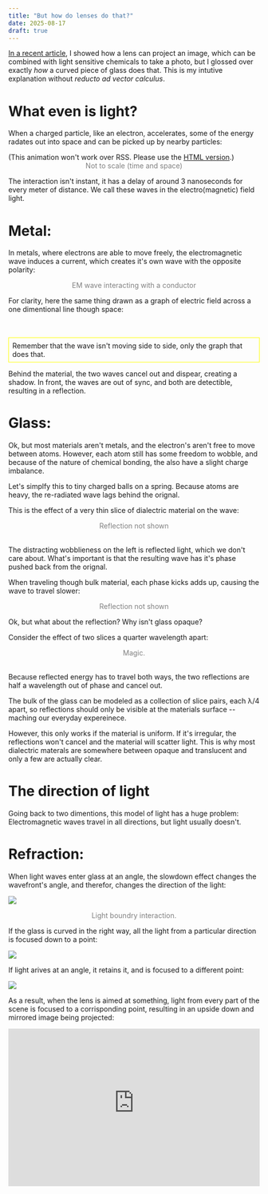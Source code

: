 ```yaml
---
title: "But how do lenses do that?"
date: 2025-08-17
draft: true
---
```


[In a recent article](/projects/take_a_photo/), I showed how a lens can project an image, which can be combined with light sensitive chemicals to take a photo, but I glossed over exactly *how* a curved piece of glass does that. 
This is my intutive explanation without *reducto* *ad vector calculus*. 

# What even is light?

When a charged particle, like an electron, accelerates, some of the energy radates out into space and can be picked up by nearby particles:

<canvas id=anim1 style="width: 40em; height: 20em;">
(This animation won't work over RSS. Please use the <a href=/misc/lenses/>HTML version</a>.)
</canvas>
<center style="color: gray">Not to scale (time and space)</center>

<script defer>
var start = new Date();

function smooth(x0, x1, a) {
	var a = (Math.atan(a) + 1)/2;
	return a*x1 + (1 - a)*x0
}

function lerp(x0, x1, a) {
	return a*x1 + (1 - a)*x0
}

const electron = new Image();
electron.src = "electron.png"

function anim1() {
	var canvas = document.getElementById("anim1");
	var ctx = canvas.getContext("2d");
	function draw() {
		var w = canvas.getBoundingClientRect().width;
		var h = canvas.getBoundingClientRect().height;
		canvas.width = w;
		canvas.height = h;
		//ctx.globalCompositeOperation = "destination-over";
		// Seconds
		var time = ((new Date()) - start) / 1000; 
		// Repeat every 5 seconds
		time %= 6;
		time /= 6;
	
		function center_img() {
			ctx.translate(-64, -64);
		}
		
		ctx.fillStyle = "rgb(10 10 10)";
		ctx.fillRect(0, 0, w, h);
		
		// Wave progress
		var progress = (time - 0.28) / (0.7 - 0.3);
		if (progress < 0) progress = 0;
		var bar = lerp(0, 400, progress)
		// First particle
		ctx.save()
		// Wave
		ctx.fillStyle = "rgb(20 20 20)";
		ctx.strokeStyle = "rgb(50 50 50)";
		ctx.lineWidth = 30;
		ctx.beginPath();
		ctx.arc(w/2 - 200, h/2, bar, Math.PI * 2, 0)
		ctx.stroke()
		// Particle cont.
		ctx.translate(0, smooth(25, -25, (time - .3)*30))
		center_img()
		ctx.drawImage(electron, w/2 - 200, h/2);
		ctx.restore()
		// Second particle
		ctx.save()
		ctx.translate(0, smooth(6, -6, (time - .7)*50))
		center_img()
		ctx.drawImage(electron, w/2 + 200, h/2);
		ctx.restore()
		window.requestAnimationFrame(draw);
	}
	window.requestAnimationFrame(draw)
}
anim1();
</script>

The interaction isn't instant, it has a delay of around 3 nanoseconds for every meter of distance.
We call these waves in the electro(magnetic) field light.

# Metal:

In metals, where electrons are able to move freely, the electromagnetic wave induces a current, which creates it's own wave with the opposite polarity:

<canvas id=anim2 style="width: 40em; height: 20em;">
</canvas>
<center style="color: gray">EM wave interacting with a conductor</center>

<script defer>
function anim2() {
	var canvas = document.getElementById("anim2");
	var ctx = canvas.getContext("2d");
	function draw() {
		var w = canvas.getBoundingClientRect().width;
		var h = canvas.getBoundingClientRect().height;
		canvas.width = w;
		canvas.height = h;
		//ctx.globalCompositeOperation = "destination-over";
		// Seconds
		var time = ((new Date()) - start) / 1000; 
		// Repeat every 5 seconds
		time %= 6;
		time /= 6;
	
		function center_img() {
			ctx.translate(-64, -64);
		}
		
		ctx.fillStyle = "rgb(10 10 10)";
		ctx.fillRect(0, 0, w, h);
		
		// Wave progress
		var progress = (time - 0.28) / (0.7 - 0.3);
		if (progress < 0) progress = 0;
		var bar = lerp(0, 400, progress)
		// Wave progress
		var progress2 = (time - 0.48) / (0.7 - 0.3);
		if (progress2 < 0) progress2 = 0;
		var bar2 = lerp(0, 400, progress2)
		// First particle
		ctx.save()
		// Wave
		ctx.fillStyle = "rgb(20 20 20)";
		ctx.strokeStyle = "rgb(50 50 50)";
		ctx.lineWidth = 30;
		ctx.beginPath();
		ctx.arc(w/2 - 200, h/2, bar, Math.PI * 2, 0)
		ctx.stroke()
		// Particle cont.
		ctx.translate(0, smooth(25, -25, (time - .3)*50))
		center_img()
		ctx.drawImage(electron, w/2 - 200, h/2);
		ctx.restore()
		// Second particle
		ctx.save()
		// Wave 2
		ctx.globalCompositeOperation = "difference"
		ctx.fillStyle = "rgb(20 20 20)";
		ctx.strokeStyle = "rgb(50 50 50)";
		ctx.lineWidth = 30;
		ctx.beginPath();
		ctx.arc(w/2, h/2, bar2, Math.PI * 2, 0)
		ctx.stroke()
		// Particle cont
		ctx.translate(0, smooth(10, -10, (time - .5)*50))
		center_img()
		ctx.drawImage(electron, w/2, h/2);
		ctx.restore()
//		// Rest of the particles
//		for (var i = 1; i < 5; i++) {
//			ctx.save()
//			center_img()
//			ctx.drawImage(electron, w/2 + i * 50, h/2);
//			ctx.restore()
//		}
		window.requestAnimationFrame(draw);
	}
	window.requestAnimationFrame(draw)
}
anim2()
</script>

For clarity, here the same thing drawn as a graph of electric field across a one dimentional line though space:

<canvas id=anim1.5 style="width: 40em; height: 20em;">
</canvas>

<script defer>
function anim_one_half() {
	var canvas = document.getElementById("anim1.5");
	var ctx = canvas.getContext("2d");
	function draw() {
		var w = canvas.getBoundingClientRect().width;
		var h = canvas.getBoundingClientRect().height;
		canvas.width = w;
		canvas.height = h;
		ctx.fillStyle = "rgb(10 10 10)";
		ctx.fillRect(0, 0, w, h);
		// Seconds
		var time = ((new Date()) - start) / 1000; 
		time %= 7;
	
		ctx.lineWidth = 4;

		function wave(a) {
			return -1 / (a*a + 1);
		}

		function incedent(x, t) {
			var dx = x - 0.15;
			var phase  = dx * 30 + -t * 5;
			var phase2 = dx * 30 + t * 5;
			return wave(phase) + wave(phase2)
		}

		function reflected(x, t) {
			if (x > 0.5) return -incedent(x, t);
			else return -incedent(-x + 1, t);
		}

		// Reflected wave
		ctx.beginPath()
		for (var i = 0; i < 255; i++) {
			var x = (i / 255);
			var y = reflected(x, time);
			y /= 5;
			y += 0.5;
			ctx.lineTo(x * w, y * h);
			if (i == 128) {
				ctx.strokeStyle = "rgb(10 200 200)";
				ctx.stroke();
				ctx.beginPath()
			}
		}
		ctx.strokeStyle = "rgb(10 100 100)";
		ctx.stroke();
		// Combined wave
		ctx.beginPath()
		for (var i = 0; i < 255; i++) {
			var x = (i / 255);
			var y = reflected(x, time) + incedent(x, time);
			y /= 5;
			y += 0.5;
			ctx.lineTo(x * w, y * h);
		}
		ctx.strokeStyle = "rgb(255 255 255)";
		ctx.stroke();
		// Incedent wave
		ctx.beginPath()
		for (var i = 0; i < 255; i++) {
			var x = (i / 255);
			var y = incedent(x, time);
			y /= 5;
			y += 0.5;
			ctx.lineTo(x * w, y * h);
			if (i == 128) {
				ctx.strokeStyle = "rgb(255 255 10)";
				ctx.stroke();
				ctx.beginPath()
			}
		}
		ctx.strokeStyle = "rgb(100 100 10)";
		ctx.stroke();
		// Section
		ctx.fillStyle = "rgb(250 250 255)";
		ctx.fillRect(w/2 - 5, 0, 10, h)
		// Lables
		ctx.font = "" + h/20 + "px sans";
		ctx.fillStyle = "rgb(255 250 0)";
		ctx.fillText("Yellow", 0, h/20);
		ctx.fillStyle = "rgb(0 250 255)";
		ctx.fillText("Cyan", 0, h/20 * 2 + 4);
		ctx.fillStyle = "rgb(250 250 255)";
		ctx.fillText("White", 0, h/20 * 3 + 8);
		ctx.fillText("Incident wave", h/5, h/20);
		ctx.fillText("Re-radiated", h/5, h/20 * 2 + 4);
		ctx.fillText("Combined", h/5, h/20 * 3 + 8);
		
		window.requestAnimationFrame(draw);
	}
	window.requestAnimationFrame(draw)
}
anim_one_half()
</script>
<br>
<br>
<div style="border: 1px yellow solid; padding: .5em;">
Remember that the wave isn't moving side to side, only the graph that does that.
</div>

Behind the material, the two waves cancel out and dispear, creating a shadow. 
In front, the waves are out of sync, and both are detectible, resulting in a reflection.

# Glass:

Ok, but most materials aren't metals, and the electron's aren't free to move between atoms. 
However, each atom still has some freedom to wobble, and because of the nature of chemical bonding, the also have a slight charge imbalance.

Let's simplfy this to tiny charged balls on a spring. 
Because atoms are heavy, the re-radiated wave lags behind the orignal.

This is the effect of a very thin slice of dialectric material on the wave:

<canvas id=anim3 style="width: 40em; height: 20em;">
</canvas>
<center style="color: gray">Reflection not shown</center>

<script defer>
function anim3() {
	var canvas = document.getElementById("anim3");
	var ctx = canvas.getContext("2d");
	function draw() {
		var w = canvas.getBoundingClientRect().width;
		var h = canvas.getBoundingClientRect().height;
		canvas.width = w;
		canvas.height = h;
		ctx.fillStyle = "rgb(10 10 10)";
		ctx.fillRect(0, 0, w, h);
		// Seconds
		var time = ((new Date()) - start) / 1000; 
	
		ctx.lineWidth = 4;

		function incedent(x, t) {
			var phase = x * 20 + -t * 3;
			return Math.sin(phase);
		}

		function reflection(x, t) {
			t += 3.14 / 3 * 0.4;
			if (x > 100/255) {
				return -incedent(x, t) / 3;
			} else {
				return incedent(-x, t) / 3;
			}
		}

		// Incedent wave
		ctx.beginPath()
		for (var i = 0; i < 255; i++) {
			var x = (i / 255);
			var y = incedent(x, time);
			y = y / 4 + 0.5;
			ctx.lineTo(x * w, y * h);
			if (i == 100) {
				ctx.strokeStyle = "rgb(250 250 10)";
				ctx.stroke();
				ctx.beginPath()
			}
		}
		ctx.strokeStyle = "rgb(100 100 10)";
		ctx.stroke();
		// Remited wave
		var shift = Math.PI + Math.PI * 0.45
		ctx.beginPath()
		ctx.strokeStyle = "rgb(0 100 100)";
		for (var i = 0; i < 255; i++) {
			var x = (i / 255);
			var y = reflection(x, time)/4 + .5;
			ctx.lineTo(x * w, y * h);
		}
		ctx.stroke();
		// Combined wave
		ctx.beginPath()
		ctx.strokeStyle = "rgb(255 250 250)";
		for (var i = 0; i < 255; i++) {
			var x = (i / 255);
			var phase = x * 20 + -time * 3 - shift;
			var y = reflection(x, time) + incedent(x, time);
			y = y/4 + 0.5;
			ctx.lineTo(x * w, y * h);
		}
		ctx.stroke();
		// Section
		ctx.fillStyle = "rgb(100 100 100)";
		ctx.fillRect(100/255 * w - 5, 0, w/255 + 5, h)
		// Lables
		ctx.font = "" + h/20 + "px sans";
		ctx.fillStyle = "rgb(255 250 0)";
		ctx.fillText("Yellow", 0, h/20);
		ctx.fillStyle = "rgb(0 250 255)";
		ctx.fillText("Cyan", 0, h/20 * 2 + 4);
		ctx.fillStyle = "rgb(250 250 255)";
		ctx.fillText("White", 0, h/20 * 3 + 8);
		ctx.fillText("Incident wave", h/5, h/20);
		ctx.fillText("Re-radiated", h/5, h/20 * 2 + 4);
		ctx.fillText("Combined", h/5, h/20 * 3 + 8);
		window.requestAnimationFrame(draw);
	}
	window.requestAnimationFrame(draw)
}
anim3()
</script>
<br>

The distracting wobblieness on the left is reflected light, which we don't care about.
What's important is that the resulting wave has it's phase pushed back from the orignal.

When traveling though bulk material, each phase kicks adds up, causing the wave to travel slower:

<canvas id=anim4 style="width: 40em; height: 20em;">
</canvas>
<center style="color: gray">Reflection not shown</center>

<script defer>
function anim4() {
	var canvas = document.getElementById("anim4");
	var ctx = canvas.getContext("2d");
	function draw() {
		var w = canvas.getBoundingClientRect().width;
		var h = canvas.getBoundingClientRect().height;
		canvas.width = w;
		canvas.height = h;
		ctx.fillStyle = "rgb(10 10 10)";
		ctx.fillRect(0, 0, w, h);
		// Seconds
		var time = ((new Date()) - start) / 1000; 
	
		ctx.lineWidth = 4;

		function wave(x, t) {
			if (x >  0) return Math.sin(x * 20 + -time * 3);
			if (x <= 0) return Math.sin(x * 20 +  time * 3);
		}

		// Incedent wave
		ctx.beginPath()
		for (var i = 0; i < 256; i++) {
			var x = (i / 255);
			var phase = x * 20 + -time * 3;
			if (i > 100) phase += (Math.floor((i-100)/5)) / 4;
			var y = Math.sin(phase)/4 + .5;
			if (i == 0) ctx.moveTo(x * w, y * h);		
			else ctx.lineTo(x * w, y * h);
		}
		ctx.strokeStyle = "rgb(255 255 10)";
		ctx.stroke();
		for (var i = 100; i < 255; i += 5) {
			ctx.fillStyle = "rgb(100 100 100)";
			ctx.fillRect((i / 255) * w, 0, 5, h)
		}
		// Lables
		window.requestAnimationFrame(draw);
	}
	window.requestAnimationFrame(draw)
}
anim4()
</script>

Ok, but what about the reflection? Why isn't glass opaque?

Consider the effect of two slices a quarter wavelength apart: 

<canvas id=anim5 style="width: 40em; height: 20em;">
</canvas>
<center style="color: gray">Magic.</center>

<script defer>
function anim5() {
	var canvas = document.getElementById("anim5");
	var ctx = canvas.getContext("2d");
	function draw() {
		var w = canvas.getBoundingClientRect().width;
		var h = canvas.getBoundingClientRect().height;
		canvas.width = w;
		canvas.height = h;
		ctx.fillStyle = "rgb(10 10 10)";
		ctx.fillRect(0, 0, w, h);
		// Seconds
		var time = ((new Date()) - start) / 1000; 
	
		ctx.lineWidth = 4;

		function incedent(x, t) {
			var phase = x * 20 + -t * 3;
			return Math.sin(phase);
		}

		function single(x, t) {
			t += 3.14 / 3 * 0.4;
			if (x > 100/255) {
				return -incedent(x, t) / 5;
			} else {
				return incedent(-x, t) / 5;
			}
		}

		var distance = Math.PI/9 / 4;
		function reflection(x, t) {
			if (x < 100/255) return 0;
			return single(x, t) + single(x - distance, t - 0.48)
		}

		// Incedent wave
		ctx.beginPath()
		for (var i = 0; i < 255; i++) {
			var x = (i / 255);
			var y = incedent(x, time);
			y = y / 4 + 0.5;
			ctx.lineTo(x * w, y * h);
			if (i == 100) {
				ctx.strokeStyle = "rgb(250 250 10)";
				ctx.stroke();
				ctx.beginPath()
			}
		}
		ctx.strokeStyle = "rgb(100 100 10)";
		ctx.stroke();
		// Remited wave
		var shift = Math.PI + Math.PI * 0.45
		ctx.beginPath()
		ctx.strokeStyle = "rgb(0 100 100)";
		for (var i = 0; i < 255; i++) {
			var x = (i / 255);
			var y = reflection(x, time)/4 + .5;
			ctx.lineTo(x * w, y * h);
		}
		ctx.stroke();
		// Combined wave
		ctx.beginPath()
		ctx.strokeStyle = "rgb(255 250 250)";
		for (var i = 0; i < 255; i++) {
			var x = (i / 255);
			var phase = x * 20 + -time * 3 - shift;
			var y = reflection(x, time) + incedent(x, time);
			y = y/4 + 0.5;
			ctx.lineTo(x * w, y * h);
		}
		ctx.stroke();
		// Section
		ctx.fillStyle = "rgb(100 100 100)";
		ctx.fillRect(100/255*w, 0, w/255 + 5, h)
		ctx.fillRect(100/255*w + (distance*255)*2 + 10, 0, w/255 + 5, h)
		// Lables
		ctx.font = "" + h/20 + "px sans";
		ctx.fillStyle = "rgb(255 250 0)";
		ctx.fillText("Yellow", 0, h/20);
		ctx.fillStyle = "rgb(0 250 255)";
		ctx.fillText("Cyan", 0, h/20 * 2 + 4);
		ctx.fillStyle = "rgb(250 250 255)";
		ctx.fillText("White", 0, h/20 * 3 + 8);
		ctx.fillText("Incident wave", h/5, h/20);
		ctx.fillText("Re-radiated", h/5, h/20 * 2 + 4);
		ctx.fillText("Combined", h/5, h/20 * 3 + 8);
		window.requestAnimationFrame(draw);
	}
	window.requestAnimationFrame(draw)
}
anim5()
</script>
<br>

Because reflected energy has to travel both ways, the two reflections are half a wavelength out of phase and cancel out. 

The bulk of the glass can be modeled as a collection of slice pairs, each λ/4 apart, so reflections should only be visible at the materials surface -- maching our everyday expereinece.

However, this only works if the material is uniform. 
If it's irregular, the reflections won't cancel and the material will scatter light. 
This is why most dialectric materals are somewhere between opaque and translucent and only a few are actually clear. 

# The direction of light

Going back to two dimentions, this model of light has a huge problem:
Electromagnetic waves travel in all directions, but light usually doesn't.

<!-- Light travels along it's wavefronts -->

# Refraction:

When light waves enter glass at an angle, the slowdown effect changes the wavefront's angle, and therefor, changes the direction of the light:

![](frac.png)
<center style="color: gray">Light boundry interaction.</center>

If the glass is curved in the right way, all the light from a particular direction is focused down to a point:

![](frac2.png)

If light arives at an angle, it retains it, and is focused to a different point:

![](frac3.png)

As a result, when the lens is aimed at something, light from every part of the scene is focused to a corrisponding point, resulting in an upside down and mirrored image being projected:

<iframe width='100%' height="315" src="https://www.youtube-nocookie.com/embed/AN8MFmQXZvg" frameborder="0" referrerpolicy="strict-origin-when-cross-origin" allowfullscreen></iframe>
